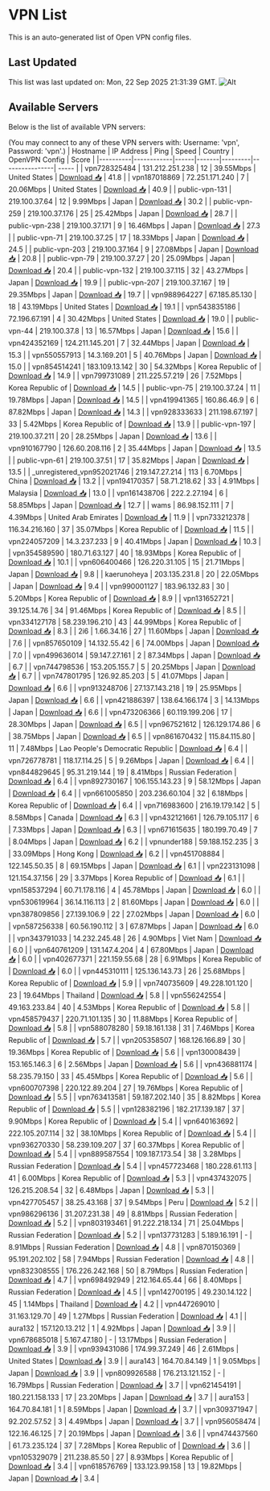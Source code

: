 # VPN List

This is an auto-generated list of Open VPN config files.

## Last Updated

This list was last updated on: Mon, 22 Sep 2025 21:31:39 GMT.
![Alt](https://repobeats.axiom.co/api/embed/186b98318ef1479477931607c1ad7d823f12451f.svg "Repobeats analytics image")

## Available Servers

Below is the list of available VPN servers:

(You may connect to any of these VPN servers with: Username: 'vpn', Password: 'vpn'.)
| Hostname | IP Address | Ping | Speed | Country | OpenVPN Config | Score |
|----------|------------|------|-------|---------|----------------| ----- |
| vpn728325484 | 131.212.251.238 | 12 | 39.55Mbps | United States | [Download 📥](./configs/server_0_US.ovpn) | 41.8 |
| vpn187018869 | 72.251.171.240 | 7 | 20.06Mbps | United States | [Download 📥](./configs/server_1_US.ovpn) | 40.9 |
| public-vpn-131 | 219.100.37.64 | 12 | 9.99Mbps | Japan | [Download 📥](./configs/server_2_JP.ovpn) | 30.2 |
| public-vpn-259 | 219.100.37.176 | 25 | 25.42Mbps | Japan | [Download 📥](./configs/server_3_JP.ovpn) | 28.7 |
| public-vpn-238 | 219.100.37.171 | 9 | 16.46Mbps | Japan | [Download 📥](./configs/server_4_JP.ovpn) | 27.3 |
| public-vpn-71 | 219.100.37.25 | 17 | 18.33Mbps | Japan | [Download 📥](./configs/server_5_JP.ovpn) | 24.5 |
| public-vpn-203 | 219.100.37.164 | 9 | 27.08Mbps | Japan | [Download 📥](./configs/server_6_JP.ovpn) | 20.8 |
| public-vpn-79 | 219.100.37.27 | 20 | 25.09Mbps | Japan | [Download 📥](./configs/server_7_JP.ovpn) | 20.4 |
| public-vpn-132 | 219.100.37.115 | 32 | 43.27Mbps | Japan | [Download 📥](./configs/server_8_JP.ovpn) | 19.9 |
| public-vpn-207 | 219.100.37.167 | 19 | 29.35Mbps | Japan | [Download 📥](./configs/server_9_JP.ovpn) | 19.7 |
| vpn988964227 | 67.185.85.130 | 18 | 43.19Mbps | United States | [Download 📥](./configs/server_10_US.ovpn) | 19.1 |
| vpn543835186 | 72.196.67.191 | 4 | 30.42Mbps | United States | [Download 📥](./configs/server_11_US.ovpn) | 19.0 |
| public-vpn-44 | 219.100.37.8 | 13 | 16.57Mbps | Japan | [Download 📥](./configs/server_12_JP.ovpn) | 15.6 |
| vpn424352169 | 124.211.145.201 | 7 | 32.44Mbps | Japan | [Download 📥](./configs/server_13_JP.ovpn) | 15.3 |
| vpn550557913 | 14.3.169.201 | 5 | 40.76Mbps | Japan | [Download 📥](./configs/server_14_JP.ovpn) | 15.0 |
| vpn854514241 | 183.109.13.142 | 30 | 54.32Mbps | Korea Republic of | [Download 📥](./configs/server_15_KR.ovpn) | 14.9 |
| vpn799731089 | 211.225.57.219 | 26 | 7.52Mbps | Korea Republic of | [Download 📥](./configs/server_16_KR.ovpn) | 14.5 |
| public-vpn-75 | 219.100.37.24 | 11 | 19.78Mbps | Japan | [Download 📥](./configs/server_17_JP.ovpn) | 14.5 |
| vpn419941365 | 160.86.46.9 | 6 | 87.82Mbps | Japan | [Download 📥](./configs/server_18_JP.ovpn) | 14.3 |
| vpn928333633 | 211.198.67.197 | 33 | 5.42Mbps | Korea Republic of | [Download 📥](./configs/server_19_KR.ovpn) | 13.9 |
| public-vpn-197 | 219.100.37.211 | 20 | 28.25Mbps | Japan | [Download 📥](./configs/server_20_JP.ovpn) | 13.6 |
| vpn910167790 | 126.60.208.116 | 2 | 35.44Mbps | Japan | [Download 📥](./configs/server_21_JP.ovpn) | 13.5 |
| public-vpn-61 | 219.100.37.51 | 17 | 35.82Mbps | Japan | [Download 📥](./configs/server_22_JP.ovpn) | 13.5 |
| _unregistered_vpn952021746 | 219.147.27.214 | 113 | 6.70Mbps | China | [Download 📥](./configs/server_23_CN.ovpn) | 13.2 |
| vpn194170357 | 58.71.218.62 | 33 | 4.91Mbps | Malaysia | [Download 📥](./configs/server_24_MY.ovpn) | 13.0 |
| vpn161438706 | 222.2.27.194 | 6 | 58.85Mbps | Japan | [Download 📥](./configs/server_25_JP.ovpn) | 12.7 |
| wams | 86.98.152.111 | 7 | 4.39Mbps | United Arab Emirates | [Download 📥](./configs/server_26_AE.ovpn) | 11.9 |
| vpn733212378 | 116.34.216.160 | 37 | 35.07Mbps | Korea Republic of | [Download 📥](./configs/server_27_KR.ovpn) | 11.5 |
| vpn224057209 | 14.3.237.233 | 9 | 40.41Mbps | Japan | [Download 📥](./configs/server_28_JP.ovpn) | 10.3 |
| vpn354589590 | 180.71.63.127 | 40 | 18.93Mbps | Korea Republic of | [Download 📥](./configs/server_29_KR.ovpn) | 10.1 |
| vpn606400466 | 126.220.31.105 | 15 | 21.71Mbps | Japan | [Download 📥](./configs/server_30_JP.ovpn) | 9.8 |
| kaerunoheya | 203.135.231.8 | 20 | 22.05Mbps | Japan | [Download 📥](./configs/server_31_JP.ovpn) | 9.4 |
| vpn990001127 | 183.96.132.83 | 30 | 5.20Mbps | Korea Republic of | [Download 📥](./configs/server_32_KR.ovpn) | 8.9 |
| vpn131652721 | 39.125.14.76 | 34 | 91.46Mbps | Korea Republic of | [Download 📥](./configs/server_33_KR.ovpn) | 8.5 |
| vpn334127178 | 58.239.196.210 | 43 | 44.99Mbps | Korea Republic of | [Download 📥](./configs/server_34_KR.ovpn) | 8.3 |
| 2i6 | 1.66.34.16 | 27 | 11.60Mbps | Japan | [Download 📥](./configs/server_35_JP.ovpn) | 7.6 |
| vpn857650109 | 14.132.55.42 | 6 | 74.00Mbps | Japan | [Download 📥](./configs/server_36_JP.ovpn) | 7.0 |
| vpn499636014 | 59.147.27.161 | 2 | 87.34Mbps | Japan | [Download 📥](./configs/server_37_JP.ovpn) | 6.7 |
| vpn744798536 | 153.205.155.7 | 5 | 20.25Mbps | Japan | [Download 📥](./configs/server_38_JP.ovpn) | 6.7 |
| vpn747801795 | 126.92.85.203 | 5 | 41.07Mbps | Japan | [Download 📥](./configs/server_39_JP.ovpn) | 6.6 |
| vpn913248706 | 27.137.143.218 | 19 | 25.95Mbps | Japan | [Download 📥](./configs/server_40_JP.ovpn) | 6.6 |
| vpn421886397 | 138.64.166.174 | 3 | 14.13Mbps | Japan | [Download 📥](./configs/server_41_JP.ovpn) | 6.6 |
| vpn473206366 | 60.119.199.206 | 17 | 28.30Mbps | Japan | [Download 📥](./configs/server_42_JP.ovpn) | 6.5 |
| vpn967521612 | 126.129.174.86 | 6 | 38.75Mbps | Japan | [Download 📥](./configs/server_43_JP.ovpn) | 6.5 |
| vpn861670432 | 115.84.115.80 | 11 | 7.48Mbps | Lao People's Democratic Republic | [Download 📥](./configs/server_44_LA.ovpn) | 6.4 |
| vpn726778781 | 118.17.114.25 | 5 | 9.26Mbps | Japan | [Download 📥](./configs/server_45_JP.ovpn) | 6.4 |
| vpn844829645 | 95.31.219.144 | 19 | 8.41Mbps | Russian Federation | [Download 📥](./configs/server_46_RU.ovpn) | 6.4 |
| vpn892730167 | 106.155.143.23 | 9 | 58.12Mbps | Japan | [Download 📥](./configs/server_47_JP.ovpn) | 6.4 |
| vpn661005850 | 203.236.60.104 | 32 | 6.18Mbps | Korea Republic of | [Download 📥](./configs/server_48_KR.ovpn) | 6.4 |
| vpn716983600 | 216.19.179.142 | 5 | 8.58Mbps | Canada | [Download 📥](./configs/server_49_CA.ovpn) | 6.3 |
| vpn432121661 | 126.79.105.117 | 6 | 7.33Mbps | Japan | [Download 📥](./configs/server_50_JP.ovpn) | 6.3 |
| vpn671615635 | 180.199.70.49 | 7 | 8.04Mbps | Japan | [Download 📥](./configs/server_51_JP.ovpn) | 6.2 |
| vpnunder188 | 59.188.152.235 | 3 | 33.09Mbps | Hong Kong | [Download 📥](./configs/server_52_HK.ovpn) | 6.2 |
| vpn451708884 | 122.145.50.35 | 8 | 69.15Mbps | Japan | [Download 📥](./configs/server_53_JP.ovpn) | 6.1 |
| vpn223131098 | 121.154.37.156 | 29 | 3.37Mbps | Korea Republic of | [Download 📥](./configs/server_54_KR.ovpn) | 6.1 |
| vpn158537294 | 60.71.178.116 | 4 | 45.78Mbps | Japan | [Download 📥](./configs/server_55_JP.ovpn) | 6.0 |
| vpn530619964 | 36.14.116.113 | 2 | 81.60Mbps | Japan | [Download 📥](./configs/server_56_JP.ovpn) | 6.0 |
| vpn387809856 | 27.139.106.9 | 22 | 27.02Mbps | Japan | [Download 📥](./configs/server_57_JP.ovpn) | 6.0 |
| vpn587256338 | 60.56.190.112 | 3 | 67.87Mbps | Japan | [Download 📥](./configs/server_58_JP.ovpn) | 6.0 |
| vpn343791033 | 14.232.245.48 | 26 | 4.90Mbps | Viet Nam | [Download 📥](./configs/server_59_VN.ovpn) | 6.0 |
| vpn640761209 | 131.147.4.204 | 4 | 67.80Mbps | Japan | [Download 📥](./configs/server_60_JP.ovpn) | 6.0 |
| vpn402677371 | 221.159.55.68 | 28 | 6.91Mbps | Korea Republic of | [Download 📥](./configs/server_61_KR.ovpn) | 6.0 |
| vpn445310111 | 125.136.143.73 | 26 | 25.68Mbps | Korea Republic of | [Download 📥](./configs/server_62_KR.ovpn) | 5.9 |
| vpn740735609 | 49.228.101.120 | 23 | 19.64Mbps | Thailand | [Download 📥](./configs/server_63_TH.ovpn) | 5.8 |
| vpn556242554 | 49.163.233.84 | 40 | 4.53Mbps | Korea Republic of | [Download 📥](./configs/server_64_KR.ovpn) | 5.8 |
| vpn458579437 | 220.71.101.135 | 30 | 11.88Mbps | Korea Republic of | [Download 📥](./configs/server_65_KR.ovpn) | 5.8 |
| vpn588078280 | 59.18.161.138 | 31 | 7.46Mbps | Korea Republic of | [Download 📥](./configs/server_66_KR.ovpn) | 5.7 |
| vpn205358507 | 168.126.166.89 | 30 | 19.36Mbps | Korea Republic of | [Download 📥](./configs/server_67_KR.ovpn) | 5.6 |
| vpn130008439 | 153.165.146.3 | 6 | 2.56Mbps | Japan | [Download 📥](./configs/server_68_JP.ovpn) | 5.6 |
| vpn436881174 | 58.235.79.150 | 33 | 45.45Mbps | Korea Republic of | [Download 📥](./configs/server_69_KR.ovpn) | 5.6 |
| vpn600707398 | 220.122.89.204 | 27 | 19.76Mbps | Korea Republic of | [Download 📥](./configs/server_70_KR.ovpn) | 5.5 |
| vpn763413581 | 59.187.202.140 | 35 | 8.82Mbps | Korea Republic of | [Download 📥](./configs/server_71_KR.ovpn) | 5.5 |
| vpn128382196 | 182.217.139.187 | 37 | 9.90Mbps | Korea Republic of | [Download 📥](./configs/server_72_KR.ovpn) | 5.4 |
| vpn640163692 | 222.105.207.114 | 32 | 38.10Mbps | Korea Republic of | [Download 📥](./configs/server_73_KR.ovpn) | 5.4 |
| vpn936270330 | 58.239.109.207 | 37 | 60.37Mbps | Korea Republic of | [Download 📥](./configs/server_74_KR.ovpn) | 5.4 |
| vpn889587554 | 109.187.173.54 | 38 | 3.28Mbps | Russian Federation | [Download 📥](./configs/server_75_RU.ovpn) | 5.4 |
| vpn457723468 | 180.228.61.113 | 41 | 6.00Mbps | Korea Republic of | [Download 📥](./configs/server_76_KR.ovpn) | 5.3 |
| vpn437432075 | 126.215.208.54 | 32 | 6.48Mbps | Japan | [Download 📥](./configs/server_77_JP.ovpn) | 5.3 |
| vpn427705457 | 38.25.43.168 | 37 | 9.54Mbps | Peru | [Download 📥](./configs/server_78_PE.ovpn) | 5.2 |
| vpn986296136 | 31.207.231.38 | 49 | 8.81Mbps | Russian Federation | [Download 📥](./configs/server_79_RU.ovpn) | 5.2 |
| vpn803193461 | 91.222.218.134 | 71 | 25.04Mbps | Russian Federation | [Download 📥](./configs/server_80_RU.ovpn) | 5.2 |
| vpn137731283 | 5.189.16.191 | - | 8.91Mbps | Russian Federation | [Download 📥](./configs/server_81_RU.ovpn) | 4.8 |
| vpn870150369 | 95.191.202.102 | 58 | 7.94Mbps | Russian Federation | [Download 📥](./configs/server_82_RU.ovpn) | 4.8 |
| vpn832308555 | 176.226.242.168 | 50 | 8.79Mbps | Russian Federation | [Download 📥](./configs/server_83_RU.ovpn) | 4.7 |
| vpn698492949 | 212.164.65.44 | 66 | 8.40Mbps | Russian Federation | [Download 📥](./configs/server_84_RU.ovpn) | 4.5 |
| vpn142700195 | 49.230.14.122 | 45 | 1.14Mbps | Thailand | [Download 📥](./configs/server_85_TH.ovpn) | 4.2 |
| vpn447269010 | 31.163.129.70 | 49 | 1.27Mbps | Russian Federation | [Download 📥](./configs/server_86_RU.ovpn) | 4.1 |
| aura132 | 157.120.13.212 | 1 | 4.92Mbps | Japan | [Download 📥](./configs/server_87_JP.ovpn) | 3.9 |
| vpn678685018 | 5.167.47.180 | - | 13.17Mbps | Russian Federation | [Download 📥](./configs/server_88_RU.ovpn) | 3.9 |
| vpn939431086 | 174.99.37.249 | 46 | 2.61Mbps | United States | [Download 📥](./configs/server_89_US.ovpn) | 3.9 |
| aura143 | 164.70.84.149 | 1 | 9.05Mbps | Japan | [Download 📥](./configs/server_90_JP.ovpn) | 3.9 |
| vpn809926588 | 176.213.121.152 | - | 16.79Mbps | Russian Federation | [Download 📥](./configs/server_91_RU.ovpn) | 3.7 |
| vpn621454191 | 180.221.158.133 | 17 | 23.20Mbps | Japan | [Download 📥](./configs/server_92_JP.ovpn) | 3.7 |
| aura153 | 164.70.84.181 | 1 | 8.59Mbps | Japan | [Download 📥](./configs/server_93_JP.ovpn) | 3.7 |
| vpn309371947 | 92.202.57.52 | 3 | 4.49Mbps | Japan | [Download 📥](./configs/server_94_JP.ovpn) | 3.7 |
| vpn956058474 | 122.16.46.125 | 7 | 20.19Mbps | Japan | [Download 📥](./configs/server_95_JP.ovpn) | 3.6 |
| vpn474437560 | 61.73.235.124 | 37 | 7.28Mbps | Korea Republic of | [Download 📥](./configs/server_96_KR.ovpn) | 3.6 |
| vpn105329079 | 211.238.85.50 | 27 | 8.93Mbps | Korea Republic of | [Download 📥](./configs/server_97_KR.ovpn) | 3.4 |
| vpn618576769 | 133.123.99.158 | 13 | 19.82Mbps | Japan | [Download 📥](./configs/server_98_JP.ovpn) | 3.4 |
